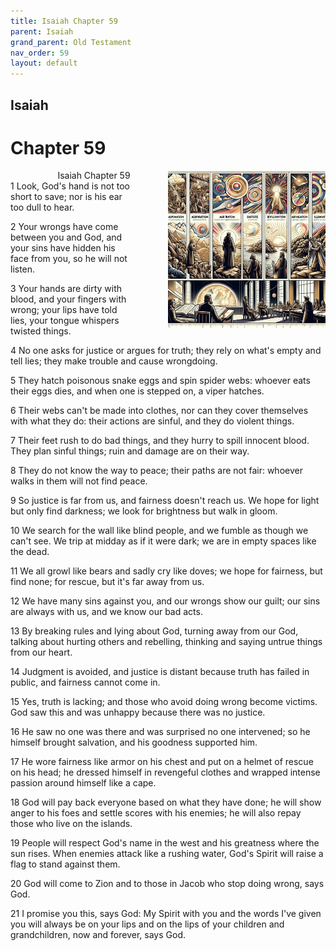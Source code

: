 ```yaml
---
title: Isaiah Chapter 59
parent: Isaiah
grand_parent: Old Testament
nav_order: 59
layout: default
---
```


## Isaiah

# Chapter 59

<div style="clear: both; text-align: right;">
    <div style="max-width: 50%; height: auto; float: right; margin: 0 0 10px 10px; padding-left: 10%;">
        <img src="/assets/Image/Isaiah/500/59.jpg" alt="Isaiah Chapter 59" class="chapter-image">
    </div>
    <figcaption style="font-size: 14px; text-align: right;">Isaiah Chapter 59</figcaption>
</div>
1 Look, God's hand is not too short to save; nor is his ear too dull to hear.

2 Your wrongs have come between you and God, and your sins have hidden his face from you, so he will not listen.

3 Your hands are dirty with blood, and your fingers with wrong; your lips have told lies, your tongue whispers twisted things.

4 No one asks for justice or argues for truth; they rely on what's empty and tell lies; they make trouble and cause wrongdoing.

5 They hatch poisonous snake eggs and spin spider webs: whoever eats their eggs dies, and when one is stepped on, a viper hatches.

6 Their webs can't be made into clothes, nor can they cover themselves with what they do: their actions are sinful, and they do violent things.

7 Their feet rush to do bad things, and they hurry to spill innocent blood. They plan sinful things; ruin and damage are on their way.

8 They do not know the way to peace; their paths are not fair: whoever walks in them will not find peace.

9 So justice is far from us, and fairness doesn't reach us. We hope for light but only find darkness; we look for brightness but walk in gloom.

10 We search for the wall like blind people, and we fumble as though we can't see. We trip at midday as if it were dark; we are in empty spaces like the dead.

11 We all growl like bears and sadly cry like doves; we hope for fairness, but find none; for rescue, but it's far away from us.

12 We have many sins against you, and our wrongs show our guilt; our sins are always with us, and we know our bad acts.

13 By breaking rules and lying about God, turning away from our God, talking about hurting others and rebelling, thinking and saying untrue things from our heart.

14 Judgment is avoided, and justice is distant because truth has failed in public, and fairness cannot come in.

15 Yes, truth is lacking; and those who avoid doing wrong become victims. God saw this and was unhappy because there was no justice.

16 He saw no one was there and was surprised no one intervened; so he himself brought salvation, and his goodness supported him.

17 He wore fairness like armor on his chest and put on a helmet of rescue on his head; he dressed himself in revengeful clothes and wrapped intense passion around himself like a cape.

18 God will pay back everyone based on what they have done; he will show anger to his foes and settle scores with his enemies; he will also repay those who live on the islands.

19 People will respect God's name in the west and his greatness where the sun rises. When enemies attack like a rushing water, God's Spirit will raise a flag to stand against them.

20 God will come to Zion and to those in Jacob who stop doing wrong, says God.

21 I promise you this, says God: My Spirit with you and the words I've given you will always be on your lips and on the lips of your children and grandchildren, now and forever, says God.


